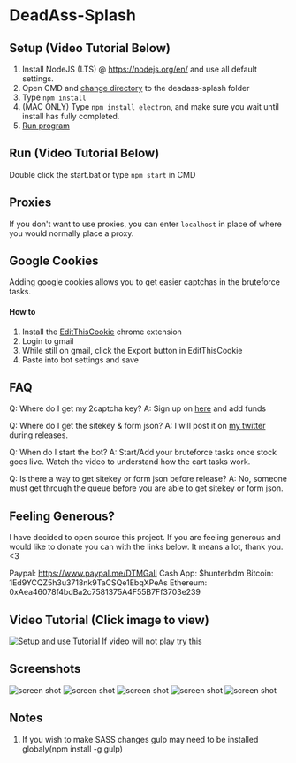 # DeadAss-Splash

## Setup (Video Tutorial Below)

1. Install NodeJS (LTS) @ https://nodejs.org/en/ and use all default settings.
2. Open CMD and [change directory](https://www.google.com/search?q=how+to+change+directory+in+cmd "How to change directory") to the deadass-splash folder
3. Type `npm install`
4. (MAC ONLY) Type `npm install electron`, and make sure you wait until install has fully completed.
4. [Run program](https://github.com/hunterbdm/DeadAss-Splash#run-video-tutorial-below)

## Run (Video Tutorial Below)
Double click the start.bat or type `npm start` in CMD

## Proxies
If you don't want to use proxies, you can enter `localhost` in place of where you would normally place a proxy.

## Google Cookies
Adding google cookies allows you to get easier captchas in the bruteforce tasks.
#### How to
1. Install the [EditThisCookie](https://chrome.google.com/webstore/detail/editthiscookie/fngmhnnpilhplaeedifhccceomclgfbg) chrome extension
2. Login to gmail
3. While still on gmail, click the Export button in EditThisCookie
4. Paste into bot settings and save

## FAQ
Q: Where do I get my 2captcha key?
A: Sign up on [here](https://2captcha.com/) and add funds

Q: Where do I get the sitekey & form json?
A: I will post it on [my twitter](https://twitter.com/hunter_bdm) during releases.

Q: When do I start the bot?
A: Start/Add your bruteforce tasks once stock goes live. Watch the video to understand how the cart tasks work.

Q: Is there a way to get sitekey or form json before release?
A: No, someone must get through the queue before you are able to get sitekey or form json.

## Feeling Generous?
I have decided to open source this project. If you are feeling generous and would like to donate you can with the links below. It means a lot, thank you. <3

Paypal: https://www.paypal.me/DTMGall
Cash App: $hunterbdm
Bitcoin: 1Ed9YCQZ5h3u3718nk9TaCSQe1EbqXPeAs
Ethereum: 0xAea46078f4bdBa2c7581375A4F55B7Ff3703e239

## Video Tutorial (Click image to view)
[![Setup and use Tutorial](http://img.youtube.com/vi/ZQRasLomOBY/0.jpg)](http://www.youtube.com/watch?v=ZQRasLomOBY "Deadass-Splash Adidas bot tutorial")
If video will not play try [this](http://youtubeonrepeat.com/watch/?v=ZQRasLomOBY)

## Screenshots
![screen shot](http://i.imgur.com/Cv5xiEE.png)
![screen shot](http://i.imgur.com/LUJu8n7.png)
![screen shot](http://i.imgur.com/9x8bsgI.png)
![screen shot](http://i.imgur.com/t88wHpd.png)
![screen shot](http://i.imgur.com/S8OmsPB.png)

## Notes
1. If you wish to make SASS changes gulp may need to be installed globaly(npm install -g gulp)